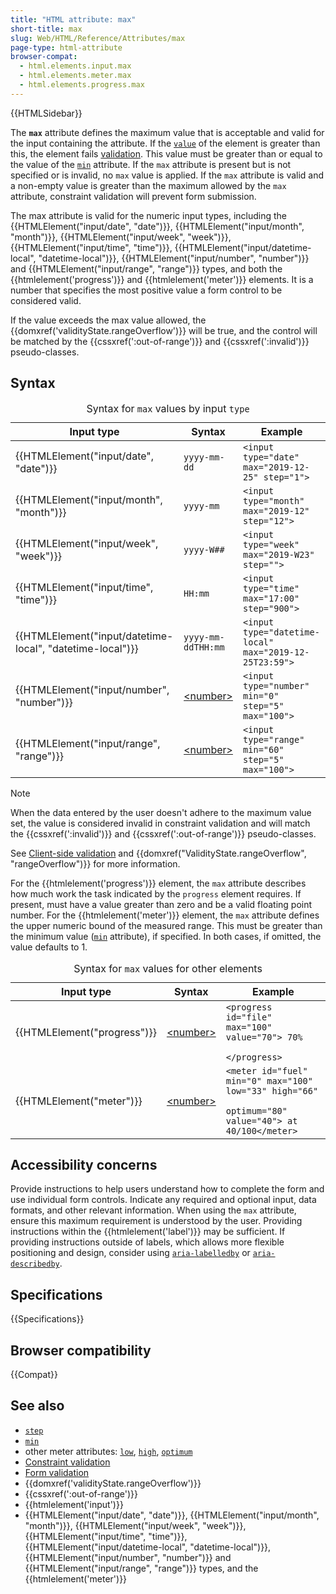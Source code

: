 ```yaml
---
title: "HTML attribute: max"
short-title: max
slug: Web/HTML/Reference/Attributes/max
page-type: html-attribute
browser-compat:
  - html.elements.input.max
  - html.elements.meter.max
  - html.elements.progress.max
---
```


{{HTMLSidebar}}

The **`max`** attribute defines the maximum value that is acceptable and valid for the input containing the attribute. If the [`value`](/en-US/docs/Web/HTML/Element/input#value) of the element is greater than this, the element fails [validation](/en-US/docs/Learn_web_development/Extensions/Forms/Form_validation). This value must be greater than or equal to the value of the [`min`](/en-US/docs/Web/HTML/Reference/Attributes/min) attribute. If the `max` attribute is present but is not specified or is invalid, no `max` value is applied. If the `max` attribute is valid and a non-empty value is greater than the maximum allowed by the `max` attribute, constraint validation will prevent form submission.

The max attribute is valid for the numeric input types, including the {{HTMLElement("input/date", "date")}}, {{HTMLElement("input/month", "month")}}, {{HTMLElement("input/week", "week")}}, {{HTMLElement("input/time", "time")}}, {{HTMLElement("input/datetime-local", "datetime-local")}}, {{HTMLElement("input/number", "number")}} and {{HTMLElement("input/range", "range")}} types, and both the {{htmlelement('progress')}} and {{htmlelement('meter')}} elements. It is a number that specifies the most positive value a form control to be considered valid.

If the value exceeds the max value allowed, the {{domxref('validityState.rangeOverflow')}} will be true, and the control will be matched by the {{cssxref(':out-of-range')}} and {{cssxref(':invalid')}} pseudo-classes.

## Syntax

<table class="no-markdown">
  <caption>
    Syntax for
    <code>max</code>
    values by input
    <code>type</code>
  </caption>
  <thead>
    <tr>
      <th>Input type</th>
      <th>Syntax</th>
      <th>Example</th>
    </tr>
  </thead>
  <tbody>
    <tr>
      <td>{{HTMLElement("input/date", "date")}}</td>
      <td><code>yyyy-mm-dd</code></td>
      <td><code>&#x3C;input type="date" max="2019-12-25" step="1"></code></td>
    </tr>
    <tr>
      <td>{{HTMLElement("input/month", "month")}}</td>
      <td><code>yyyy-mm</code></td>
      <td><code>&#x3C;input type="month" max="2019-12" step="12"></code></td>
    </tr>
    <tr>
      <td>{{HTMLElement("input/week", "week")}}</td>
      <td><code>yyyy-W##</code></td>
      <td><code>&#x3C;input type="week" max="2019-W23" step=""></code></td>
    </tr>
    <tr>
      <td>{{HTMLElement("input/time", "time")}}</td>
      <td><code>HH:mm</code></td>
      <td><code>&#x3C;input type="time" max="17:00" step="900"></code></td>
    </tr>
    <tr>
      <td>
        {{HTMLElement("input/datetime-local", "datetime-local")}}
      </td>
      <td><code>yyyy-mm-ddTHH:mm</code></td>
      <td>
        <code>&#x3C;input type="datetime-local" max="2019-12-25T23:59"></code>
      </td>
    </tr>
    <tr>
      <td>{{HTMLElement("input/number", "number")}}</td>
      <td><a href="/en-US/docs/Web/CSS/number">&#x3C;number></a></td>
      <td>
        <code>&#x3C;input type="number" min="0" step="5" max="100"></code>
      </td>
    </tr>
    <tr>
      <td>{{HTMLElement("input/range", "range")}}</td>
      <td><a href="/en-US/docs/Web/CSS/number">&#x3C;number></a></td>
      <td>
        <code>&#x3C;input type="range" min="60" step="5" max="100"></code>
      </td>
    </tr>
  </tbody>
</table>

> [!NOTE]
> When the data entered by the user doesn't adhere to the maximum value set, the value is considered invalid in constraint validation and will match the {{cssxref(':invalid')}} and {{cssxref(':out-of-range')}} pseudo-classes.

See [Client-side validation](/en-US/docs/Web/HTML/Constraint_validation) and {{domxref("ValidityState.rangeOverflow", "rangeOverflow")}} for more information.

For the {{htmlelement('progress')}} element, the `max` attribute describes how much work the task indicated by the `progress` element requires. If present, must have a value greater than zero and be a valid floating point number. For the {{htmlelement('meter')}} element, the `max` attribute defines the upper numeric bound of the measured range. This must be greater than the minimum value ([`min`](/en-US/docs/Web/HTML/Reference/Attributes/min) attribute), if specified. In both cases, if omitted, the value defaults to 1.

<table class="no-markdown">
  <caption>
    Syntax for
    <code>max</code>
    values for other elements
  </caption>
  <thead>
    <tr>
      <th>Input type</th>
      <th>Syntax</th>
      <th>Example</th>
    </tr>
  </thead>
  <tbody>
    <tr>
      <td>{{HTMLElement("progress")}}</td>
      <td><a href="/en-US/docs/Web/CSS/number">&#x3C;number></a></td>
      <td>
        <code
          >&#x3C;progress id="file" max="100" value="70"> 70%
          &#x3C;/progress></code
        >
      </td>
    </tr>
    <tr>
      <td>{{HTMLElement("meter")}}</td>
      <td><a href="/en-US/docs/Web/CSS/number">&#x3C;number></a></td>
      <td>
        <code
          >&#x3C;meter id="fuel" min="0" max="100" low="33" high="66"
          optimum="80" value="40"> at 40/100&#x3C;/meter></code
        >
      </td>
    </tr>
  </tbody>
</table>

## Accessibility concerns

Provide instructions to help users understand how to complete the form and use individual form controls. Indicate any required and optional input, data formats, and other relevant information. When using the `max` attribute, ensure this maximum requirement is understood by the user. Providing instructions within the {{htmlelement('label')}} may be sufficient. If providing instructions outside of labels, which allows more flexible positioning and design, consider using [`aria-labelledby`](/en-US/docs/Web/Accessibility/ARIA/Reference/Attributes/aria-labelledby) or [`aria-describedby`](/en-US/docs/Web/Accessibility/ARIA/Reference/Attributes/aria-describedby).

## Specifications

{{Specifications}}

## Browser compatibility

{{Compat}}

## See also

- [`step`](/en-US/docs/Web/HTML/Reference/Attributes/step)
- [`min`](/en-US/docs/Web/HTML/Reference/Attributes/min)
- other meter attributes: [`low`](/en-US/docs/Web/HTML/Attributes/low), [`high`](/en-US/docs/Web/HTML/Attributes/high), [`optimum`](/en-US/docs/Web/HTML/Attributes/optimum)
- [Constraint validation](/en-US/docs/Web/HTML/Constraint_validation)
- [Form validation](/en-US/docs/Learn_web_development/Extensions/Forms/Form_validation)
- {{domxref('validityState.rangeOverflow')}}
- {{cssxref(':out-of-range')}}
- {{htmlelement('input')}}
- {{HTMLElement("input/date", "date")}}, {{HTMLElement("input/month", "month")}}, {{HTMLElement("input/week", "week")}}, {{HTMLElement("input/time", "time")}}, {{HTMLElement("input/datetime-local", "datetime-local")}}, {{HTMLElement("input/number", "number")}} and {{HTMLElement("input/range", "range")}} types, and the {{htmlelement('meter')}}
